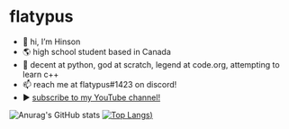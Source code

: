 # flatypus
* 👋 hi, I’m Hinson
* 🌎 high school student based in Canada
* 🧠 decent at python, god at scratch, legend at code.org, attempting to learn c++
* 📫 reach me at flatypus#1423 on discord!
* ▶ [subscribe to my YouTube channel!](https://youtube.com/flatypus)








![Anurag's GitHub stats](https://github-readme-stats.vercel.app/api?username=flatypus&show_icons=true&theme=radical)
[![Top Langs](https://github-readme-stats.vercel.app/api/top-langs/?username=flatypus&show_icons=true&theme=radical))](https://github.com/anuraghazra/github-readme-stats)

